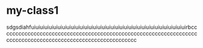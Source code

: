 # my-class1
sdgsdiahfuiuiuiuiuiuiuiuiuiuiuiuiuiuiuiuiuiuiuiuiuiuiuiuiuiuiuiuiuiuiuiuiuiuiuirbcccccccccccccccccccccccccccccccccccccccccccccccccccccccccccccccccccccccccccccccccccccccccccccccccccccccccccc

